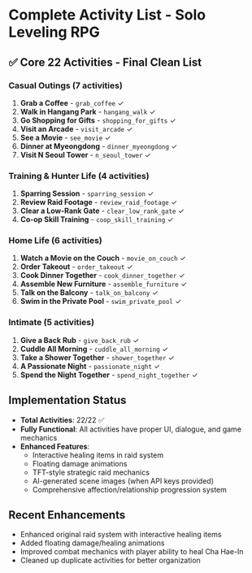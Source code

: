 # Complete Activity List - Solo Leveling RPG

## ✅ Core 22 Activities - Final Clean List

### Casual Outings (7 activities)
1. **Grab a Coffee** - `grab_coffee` ✓
2. **Walk in Hangang Park** - `hangang_walk` ✓ 
3. **Go Shopping for Gifts** - `shopping_for_gifts` ✓
4. **Visit an Arcade** - `visit_arcade` ✓
5. **See a Movie** - `see_movie` ✓
6. **Dinner at Myeongdong** - `dinner_myeongdong` ✓
7. **Visit N Seoul Tower** - `n_seoul_tower` ✓

### Training & Hunter Life (4 activities)
1. **Sparring Session** - `sparring_session` ✓
2. **Review Raid Footage** - `review_raid_footage` ✓
3. **Clear a Low-Rank Gate** - `clear_low_rank_gate` ✓
4. **Co-op Skill Training** - `coop_skill_training` ✓

### Home Life (6 activities)
1. **Watch a Movie on the Couch** - `movie_on_couch` ✓
2. **Order Takeout** - `order_takeout` ✓
3. **Cook Dinner Together** - `cook_dinner_together` ✓
4. **Assemble New Furniture** - `assemble_furniture` ✓
5. **Talk on the Balcony** - `talk_on_balcony` ✓
6. **Swim in the Private Pool** - `swim_private_pool` ✓

### Intimate (5 activities)
1. **Give a Back Rub** - `give_back_rub` ✓
2. **Cuddle All Morning** - `cuddle_all_morning` ✓
3. **Take a Shower Together** - `shower_together` ✓
4. **A Passionate Night** - `passionate_night` ✓
5. **Spend the Night Together** - `spend_night_together` ✓

## Implementation Status
- **Total Activities**: 22/22 ✅
- **Fully Functional**: All activities have proper UI, dialogue, and game mechanics
- **Enhanced Features**: 
  - Interactive healing items in raid system
  - Floating damage animations
  - TFT-style strategic raid mechanics
  - AI-generated scene images (when API keys provided)
  - Comprehensive affection/relationship progression system

## Recent Enhancements
- Enhanced original raid system with interactive healing items
- Added floating damage/healing animations
- Improved combat mechanics with player ability to heal Cha Hae-In
- Cleaned up duplicate activities for better organization